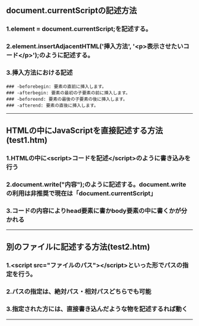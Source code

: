 ## document.currentScriptの記述方法

### 1.element = document.currentScript;を記述する。
### 2.element.insertAdjacentHTML('挿入方法', '&lt;p&gt;表示させたいコード&lt;/p&gt;');のように記述する。
### 3.挿入方法における記述
    ### -beforebegin: 要素の直前に挿入します。
    ### -afterbegin: 要素の最初の子要素の前に挿入します。
    ### -beforeend: 要素の最後の子要素の後に挿入します。
    ### -afterend: 要素の直後に挿入します。
---

## HTMLの中にJavaScriptを直接記述する方法(test1.htm)

### 1.HTMLの中に&lt;script&gt;コードを記述&lt;/script&gt;のように書き込みを行う
### 2.document.write("内容");のように記述する。document.write の利用は非推奨で現在は「document.currentScript」
### 3.コードの内容によりhead要素に書かbody要素の中に書くかが分かれる
---

## 別のファイルに記述する方法(test2.htm)
### 1.&lt;script src="ファイルのパス"&gt;&lt;/script&gt;といった形でパスの指定を行う。
### 2.パスの指定は、絶対パス・相対パスどちらでも可能
### 3.指定された方には、直接書き込んだような物を記述するれば動く
---


